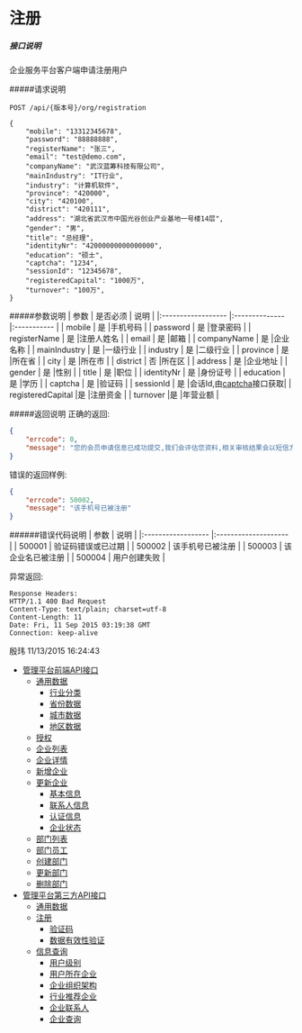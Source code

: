# 注册

##### 接口说明
企业服务平台客户端申请注册用户

#####请求说明
``` http
POST /api/{版本号}/org/registration

{
	"mobile": "13312345678",
	"password": "88888888",
	"registerName": "张三",
	"email": "test@demo.com",
	"companyName": "武汉蓝筹科技有限公司",
	"mainIndustry": "IT行业",	
	"industry": "计算机软件",
	"province": "420000",
	"city": "420100",	
	"district": "420111",
	"address": "湖北省武汉市中国光谷创业产业基地一号楼14层",
	"gender": "男",	
	"title": "总经理",	
	"identityNr": "42000000000000000",
	"education": "硕士",
	"captcha": "1234",
	"sessionId": "12345678",
    "registeredCapital": "1000万",
    "turnover": "100万",						
}
```

#####参数说明
| 参数                | 是否必须        | 说明        |
|:------------------  |:--------------|:----------- |
| mobile              | 是            |手机号码      |
| password            | 是            |登录密码      |
| registerName        | 是            |注册人姓名     |
| email               | 是            |邮箱          |
| companyName         | 是            |企业名称      |
| mainIndustry        | 是            |一级行业      |
| industry            | 是            |二级行业      | 
| province            | 是            |所在省        |
| city                | 是            |所在市        |
| district            | 否            |所在区        |
| address             | 是            |企业地址      | 
| gender              | 是            |性别          | 
| title               | 是            |职位          |
| identityNr          | 是            |身份证号       |
| education           | 是            |学历           | 
| captcha             | 是            |验证码         |
| sessionId             | 是          |会话Id,由[captcha](/register/captcha.md)接口获取|
| registeredCapital   |是             |注册资金      |
| turnover            |是             |年营业额       |


#####返回说明
正确的返回:
``` json
{
    "errcode": 0,
    "message": "您的会员申请信息已成功提交,我们会评估您资料,相关审核结果会以短信方式通知到手机xxxxxxxxxx,感谢您的支持。"
}
```


错误的返回样例:
``` json
{
    "errcode": 50002,
    "message": "该手机号已被注册"
}
```
######错误代码说明
| 参数                | 说明                 | 
|:------------------ |:-------------------- |
| 500001            | 验证码错误或已过期        |
| 500002            | 该手机号已被注册        |
| 500003            | 该企业名已被注册        |
| 500004            | 用户创建失败            |

异常返回:
``` http
Response Headers:
HTTP/1.1 400 Bad Request
Content-Type: text/plain; charset=utf-8
Content-Length: 11
Date: Fri, 11 Sep 2015 03:19:38 GMT
Connection: keep-alive
```
殷玮 11/13/2015 16:24:43
* [管理平台前端API接口](admin/admin.md)
	* [通用数据](admin/common.md)
		* [行业分类](admin/common/industry.md)
		* [省份数据](admin/common/province.md)
		* [城市数据](admin/common/city.md)
		* [地区数据](admin/common/district.md)					
	* [授权](admin/auth.md)
	* [企业列表](admin/orgList.md)
	* [企业详情](admin/orgInfo.md)	
	* [新增企业](admin/orgAdd.md)	
	* [更新企业](admin/orgUpdate.md)
		* [基本信息](admin/orgUpdate/basicInfo.md)
		* [联系人信息](admin/orgUpdate/registerProfile.md)	
		* [认证信息](admin/orgUpdate/certificationInfo.md)	
		* [企业状态](admin/orgUpdate/status.md)
	* [部门列表](admin/department.md)	
	* [部门员工](admin/employeeInDept.md)	
	* [创建部门](admin/createDepartment.md)
	* [更新部门](admin/updateDepartment.md)
	* [删除部门](admin/deleteDepartment.md)												
* [管理平台第三方API接口](api/api.md)
	* [通用数据](api/common.md)
	* [注册](api/register.md)
		* [验证码](api/register/captcha.md)
		* [数据有效性验证](api/register/verify.md)
	* [信息查询](api/query.md)		
		* [用户级别](api/user/level.md)	
		* [用户所在企业](api/user/org.md)
		* [企业组织架构](api/org/structure.md)
		* [行业推荐企业](api/org/recommendation.md)
		* [企业联系人](api/org/contacter.md)	
		* [企业查询](api/org/information.md)	
